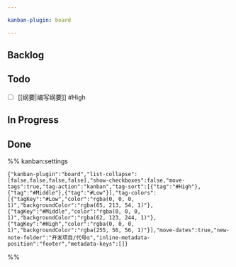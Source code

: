 ```yaml
---

kanban-plugin: board

---
```


## Backlog



## Todo

- [ ] [[纲要|编写纲要]] #High


## In Progress



## Done





%% kanban:settings
```
{"kanban-plugin":"board","list-collapse":[false,false,false,false],"show-checkboxes":false,"move-tags":true,"tag-action":"kanban","tag-sort":[{"tag":"#High"},{"tag":"#Middle"},{"tag":"#Low"}],"tag-colors":[{"tagKey":"#Low","color":"rgba(0, 0, 0, 1)","backgroundColor":"rgba(65, 213, 54, 1)"},{"tagKey":"#Middle","color":"rgba(0, 0, 0, 1)","backgroundColor":"rgba(62, 123, 244, 1)"},{"tagKey":"#High","color":"rgba(0, 0, 0, 1)","backgroundColor":"rgba(255, 56, 56, 1)"}],"move-dates":true,"new-note-folder":"开发项目/代号α","inline-metadata-position":"footer","metadata-keys":[]}
```
%%